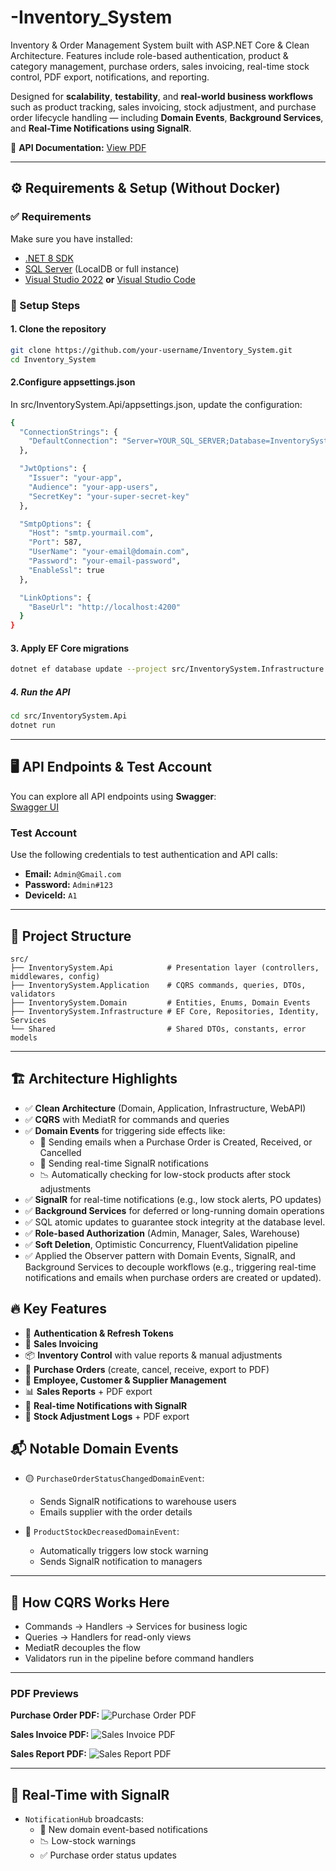 # -Inventory_System
 Inventory &amp; Order Management System built with ASP.NET Core &amp; Clean Architecture. Features include role-based authentication, product &amp; category management, purchase orders, sales invoicing, real-time stock control, PDF export, notifications, and reporting.

 Designed for **scalability**, **testability**, and **real-world business workflows** such as product tracking, sales invoicing, stock adjustment, and purchase order lifecycle handling — including **Domain Events**, **Background Services**, and **Real-Time Notifications using SignalR**.

📄 **API Documentation:** [View PDF](docs/API_Documentation.pdf)

---

## ⚙️ Requirements & Setup (Without Docker)

### ✅ Requirements
Make sure you have installed:

- [.NET 8 SDK](https://dotnet.microsoft.com/en-us/download)
- [SQL Server](https://www.microsoft.com/en-us/sql-server/sql-server-downloads) (LocalDB or full instance)
- [Visual Studio 2022](https://visualstudio.microsoft.com/vs/) **or** [Visual Studio Code](https://code.visualstudio.com/)



### 🚀 Setup Steps

#### 1. Clone the repository
```bash
git clone https://github.com/your-username/Inventory_System.git
cd Inventory_System
```

#### 2.Configure appsettings.json
In src/InventorySystem.Api/appsettings.json, update the configuration:
```bash
{
  "ConnectionStrings": {
    "DefaultConnection": "Server=YOUR_SQL_SERVER;Database=InventorySystem;Trusted_Connection=True;TrustServerCertificate=True;MultipleActiveResultSets=True"
  },

  "JwtOptions": {
    "Issuer": "your-app",
    "Audience": "your-app-users",
    "SecretKey": "your-super-secret-key"
  },

  "SmtpOptions": {
    "Host": "smtp.yourmail.com",
    "Port": 587,
    "UserName": "your-email@domain.com",
    "Password": "your-email-password",
    "EnableSsl": true
  },

  "LinkOptions": {
    "BaseUrl": "http://localhost:4200"
  }
}

```
#### 3. Apply EF Core migrations
 ```bash
dotnet ef database update --project src/InventorySystem.Infrastructure --startup-project src/InventorySystem.Api
```

##### 4. Run the API
  ```bash
cd src/InventorySystem.Api
dotnet run
```


---

## 🖥️ API Endpoints & Test Account

You can explore all API endpoints using **Swagger**:  
[Swagger UI](http://smartinventory.runasp.net)

### Test Account
Use the following credentials to test authentication and API calls:

- **Email:** `Admin@Gmail.com`  
- **Password:** `Admin#123`
- **DeviceId:** `A1`

---

## 📂 Project Structure

```text
src/
├── InventorySystem.Api            # Presentation layer (controllers, middlewares, config)
├── InventorySystem.Application    # CQRS commands, queries, DTOs, validators
├── InventorySystem.Domain         # Entities, Enums, Domain Events
├── InventorySystem.Infrastructure # EF Core, Repositories, Identity, Services
└── Shared                         # Shared DTOs, constants, error models
```




---

 ## 🏗️ Architecture Highlights
- ✅ **Clean Architecture** (Domain, Application, Infrastructure, WebAPI)
- ✅ **CQRS** with MediatR for commands and queries
- ✅ **Domain Events** for triggering side effects like:
  - 📧 Sending emails when a Purchase Order is Created, Received, or Cancelled
  - 🔔 Sending real-time SignalR notifications
  - 📉 Automatically checking for low-stock products after stock adjustments
- ✅ **SignalR** for real-time notifications (e.g., low stock alerts, PO updates)
- ✅ **Background Services** for deferred or long-running domain operations
- ✅ SQL atomic updates to guarantee stock integrity at the database level.
- ✅ **Role-based Authorization** (Admin, Manager, Sales, Warehouse)
- ✅ **Soft Deletion**, Optimistic Concurrency, FluentValidation pipeline
- ✅ Applied the Observer pattern with Domain Events, SignalR, and Background Services to decouple workflows (e.g., triggering real-time notifications and emails when purchase orders are created or updated).



## 🔥 Key Features

- 🔐 **Authentication & Refresh Tokens**
- 🧾 **Sales Invoicing**
- 📦 **Inventory Control** with value reports & manual adjustments
- 🛒 **Purchase Orders** (create, cancel, receive, export to PDF)
- 🧍 **Employee, Customer & Supplier Management**
- 📊 **Sales Reports** + PDF export
- 🔔 **Real-time Notifications with SignalR**
- 📃 **Stock Adjustment Logs** + PDF export

## 📬 Notable Domain Events

- 🟡 `PurchaseOrderStatusChangedDomainEvent`:  
  - Sends SignalR notifications to warehouse users  
  - Emails supplier with the order details

- 🔴 `ProductStockDecreasedDomainEvent`:  
  - Automatically triggers low stock warning  
  - Sends SignalR notification to managers

---

## 🧠 How CQRS Works Here

- Commands → Handlers → Services for business logic
- Queries → Handlers for read-only views
- MediatR decouples the flow
- Validators run in the pipeline before command handlers

---

### PDF Previews

**Purchase Order PDF:**
![Purchase Order PDF](images/purchase_order.png)

**Sales Invoice PDF:**
![Sales Invoice PDF](images/sales_invoice.png)

**Sales Report PDF:**
![Sales Report PDF](images/sales_report.png)


---

## 📡 Real-Time with SignalR

- `NotificationHub` broadcasts:
  - 🔔 New domain event-based notifications
  - 📉 Low-stock warnings
  - ✅ Purchase order status updates
